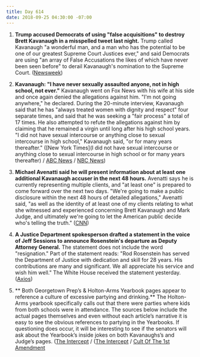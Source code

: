 ```yaml
---
title: Day 614
date: 2018-09-25 04:30:00 -07:00
---
```


1. **Trump accused Democrats of using "false acquisitions" to destroy Brett Kavanaugh in a misspelled tweet last night.** Trump called Kavanaugh "a wonderful man, and a man who has the potential to be one of our greatest Supreme Court Justices ever," and said Democrats are using "an array of False Accusations the likes of which have never been seen before" to derail Kavanaugh's nomination to the Supreme Court. ([Newsweek](https://www.newsweek.com/trump-misspells-tweet-accuses-democrats-using-false-acquisitions-1137019))

2. **Kavanaugh: "I have never sexually assaulted anyone, not in high school, not ever."** Kavanaugh went on Fox News with his wife at his side and once again denied the allegations against him. "I'm not going anywhere," he declared. During the 20-minute interview, Kavanaugh said that he has "always treated women with dignity and respect" four separate times, and said that he was seeking a "fair process" a total of 17 times. He also attempted to refute the allegations against him by claiming that he remained a virgin until long after his high school years. "I did not have sexual intercourse or anything close to sexual intercourse in high school," Kavanaugh said, "or for many years thereafter." ([New York Times](I did not have sexual intercourse or anything close to sexual intercourse in high school or for many years thereafter) / [ABC News](https://abcnews.go.com/Politics/im-kavanaugh-emotional-fox-interview/story?id=58051721) / [NBC News](https://www.nbcnews.com/politics/congress/kavanaugh-truth-i-ve-never-sexually-assaulted-anyone-n912701))

3. **Michael Avenatti said he will present information about at least one additional Kavanaugh accuser in the next 48 hours.** Avenatti says he is currently representing multiple clients, and "at least one" is prepared to come forward over the next two days. "We're going to make a public disclosure within the next 48 hours of detailed allegations," Avenatti said, "as well as the identity of at least one of my clients relating to what she witnessed and experienced concerning Brett Kavanaugh and Mark Judge, and ultimately we're going to let the American public decide who's telling the truth." ([CNN](https://www.cnn.com/2018/09/24/politics/michael-avenatti-brett-kavanaugh-cnntv/index.html))

4. **A Justice Department spokesperson drafted a statement in the voice of Jeff Sessions to announce Rosenstein's departure as Deputy Attorney General.** The statement does not include the word "resignation." Part of the statement reads: "Rod Rosenstein has served the Department of Justice with dedication and skill for 28 years. His contributions are many and significant. We all appreciate his service and wish him well." The White House received the statement yesterday. ([Axios](https://www.axios.com/rod-rosenstein-resignation-statement-white-house-8159e4b6-8222-4103-98b0-c393e3322772.html))

5. ** Both Georgetown Prep’s & Holton-Arms Yearbook pages appear to reference a culture of excessive partying and drinking.** The Holton-Arms yearbook specifically calls out that there were parties where kids from both schools were in attendance. The sources below include the actual pages themselves and even without each article’s narrative it is easy to see the obvious references to partying in the Yearbooks. If questioning does occur, it will be interesting to see if the senators will ask about the Yearbook’s inside jokes on both Kavanaughs’s and Judge’s pages. ([The Intercept](https://theintercept.com/2018/09/24/brett-kavanaughs-calendar-doesnt-show-binge-drinking-prove) / ([The Intercept](https://theintercept.com/2018/09/22/mark-judge-wasted-brett-kavanaugh) / [Cult Of The 1st Amendment](http://cultofthe1st.blogspot.com/2018/09/why-christine-blasey-fords-high-school_19.html)
